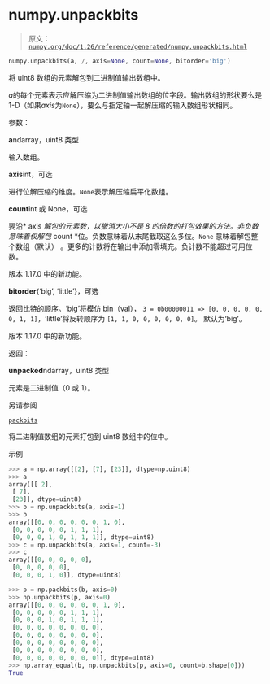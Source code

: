 # numpy.unpackbits

> 原文：[`numpy.org/doc/1.26/reference/generated/numpy.unpackbits.html`](https://numpy.org/doc/1.26/reference/generated/numpy.unpackbits.html)

```py
numpy.unpackbits(a, /, axis=None, count=None, bitorder='big')
```

将 uint8 数组的元素解包到二进制值输出数组中。

*a*的每个元素表示应解压缩为二进制值输出数组的位字段。输出数组的形状要么是 1-D（如果*axis*为`None`），要么与指定轴一起解压缩的输入数组形状相同。

参数：

**a**ndarray，uint8 类型 

输入数组。

**axis**int，可选

进行位解压缩的维度。`None`表示解压缩扁平化数组。

**count**int 或 None，可选

要沿* axis *解包的元素数，以撤消大小不是 8 的倍数的打包效果的方法。非负数意味着仅解包* count *位。负数意味着从末尾截取这么多位。`None` 意味着解包整个数组（默认） 。更多的计数将在输出中添加零填充。负计数不能超过可用位数。

版本 1.17.0 中的新功能。

**bitorder**{‘big’, ‘little’}，可选

返回比特的顺序。‘big’将模仿 bin（val）， `3 = 0b00000011 => [0, 0, 0, 0, 0, 0, 1, 1]`，‘little’将反转顺序为 `[1, 1, 0, 0, 0, 0, 0, 0]`。 默认为‘big’。

版本 1.17.0 中的新功能。

返回：

**unpacked**ndarray，uint8 类型

元素是二进制值（0 或 1）。

另请参阅

[`packbits`](https://numpy.org/doc/1.26/reference/generated/numpy.packbits.html "numpy.packbits")

将二进制值数组的元素打包到 uint8 数组中的位中。

示例

```py
>>> a = np.array([[2], [7], [23]], dtype=np.uint8)
>>> a
array([[ 2],
 [ 7],
 [23]], dtype=uint8)
>>> b = np.unpackbits(a, axis=1)
>>> b
array([[0, 0, 0, 0, 0, 0, 1, 0],
 [0, 0, 0, 0, 0, 1, 1, 1],
 [0, 0, 0, 1, 0, 1, 1, 1]], dtype=uint8)
>>> c = np.unpackbits(a, axis=1, count=-3)
>>> c
array([[0, 0, 0, 0, 0],
 [0, 0, 0, 0, 0],
 [0, 0, 0, 1, 0]], dtype=uint8) 
```

```py
>>> p = np.packbits(b, axis=0)
>>> np.unpackbits(p, axis=0)
array([[0, 0, 0, 0, 0, 0, 1, 0],
 [0, 0, 0, 0, 0, 1, 1, 1],
 [0, 0, 0, 1, 0, 1, 1, 1],
 [0, 0, 0, 0, 0, 0, 0, 0],
 [0, 0, 0, 0, 0, 0, 0, 0],
 [0, 0, 0, 0, 0, 0, 0, 0],
 [0, 0, 0, 0, 0, 0, 0, 0],
 [0, 0, 0, 0, 0, 0, 0, 0]], dtype=uint8)
>>> np.array_equal(b, np.unpackbits(p, axis=0, count=b.shape[0]))
True 
```
